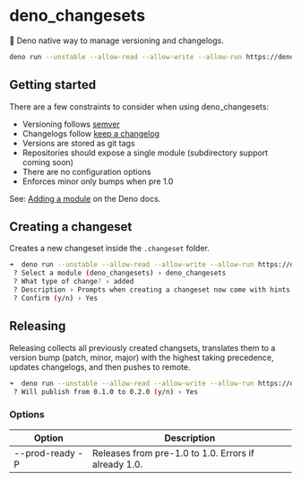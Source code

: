 # deno_changesets

🦕 Deno native way to manage versioning and changelogs.

```bash
deno run --unstable --allow-read --allow-write --allow-run https://deno.land/x/deno_changesets/main.ts --help
```

## Getting started

There are a few constraints to consider when using deno_changesets:

- Versioning follows [semver](https://semver.org)
- Changelogs follow [keep a changelog](https://keepachangelog.com/en/1.0.0/)
- Versions are stored as git tags
- Repositories should expose a single module (subdirectory support coming soon)
- There are no configuration options
- Enforces minor only bumps when pre 1.0

See: [Adding a module](https://deno.land/add_module) on the Deno docs.

## Creating a changeset

Creates a new changeset inside the `.changeset` folder.

```bash
➜  deno run --unstable --allow-read --allow-write --allow-run https://deno.land/x/deno_changesets/main.ts create
 ? Select a module (deno_changesets) › deno_changesets
 ? What type of change? › added
 ? Description › Prompts when creating a changeset now come with hints.
 ? Confirm (y/n) › Yes
```

## Releasing

Releasing collects all previously created changsets, translates them to a
version bump (patch, minor, major) with the highest taking precedence, updates
changelogs, and then pushes to remote.

```bash
➜  deno run --unstable --allow-read --allow-write --allow-run https://deno.land/x/deno_changesets/main.ts release
 ? Will publish from 0.1.0 to 0.2.0 (y/n) › Yes
```

### Options

| Option          | Description                                          |
| --------------- | ---------------------------------------------------- |
| --prod-ready -P | Releases from pre-1.0 to 1.0. Errors if already 1.0. |
